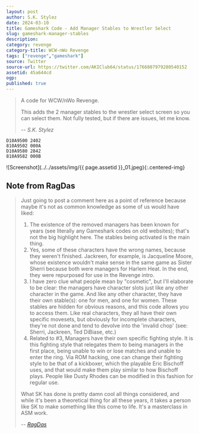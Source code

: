 ```yaml
---
layout: post
author: S.K. Stylez
date: 2024-03-10
title: Gameshark Code - Add Manager Stables to Wrestler Select
slug: gameshark-manager-stables
description:
category: revenge
category-title: WCW-nWo Revenge
tags: ["revenge","gameshark"]
source: Twitter
source-url: https://twitter.com/AKIClub64/status/1766807979280540152
assetid: 45a644cd
ogp:
published: true
---
```



> A code for WCW/nWo Revenge.
>
> This adds the 2 manager stables to the wrestler select screen so you can select them.
Not fully tested, but if there are issues, let me know.
>
> -- <cite>S.K. Stylez</cite>

    D10A9500 2402
    810A9502 000A
    D10A9580 2842
    810A9582 000B

![Screenshot](../../assets/img/{{ page.assetid }}_01.jpeg){:.centered-img}

## Note from RagDas

> Just going to post a comment here as a point of reference because maybe it's not as common knowledge as some of us would have liked:
>
> 1. The existence of the removed managers has been known for years (see literally any Gameshark codes on old websites); that's not the big highlight here. The stables being activated is the main thing.
> 2. Yes, some of these characters have the wrong names, because they weren't finished. Jackreen, for example, is Jacqueline Moore, whose existence wouldn't make sense in the same game as Sister Sherri because both were managers for Harlem Heat. In the end, they were repurposed for use in the Revenge intro.
> 3. I have zero clue what people mean by "cosmetic", but I'll elaborate to be clear: the managers have character slots just like any other character in the game. And like any other character, they have their own stable(s): one for men, and one for women. These stables are hidden for obvious reasons, and this code allows you to access them. Like real characters, they all have their own specific movesets, but obviously for incomplete characters, they're not done and tend to devolve into the 'invalid chop' (see: Sherri, Jackreen, Ted DiBiase, etc.)
> 4. Related to #3, Managers have their own specific fighting style. It is this fighting style that relegates them to being managers in the first place, being unable to win or lose matches and unable to enter the ring. Via ROM hacking, one can change their fighting style to be that of a kickboxer, which the playable Eric Bischoff uses, and that would make them play similar to how Bischoff plays. People like Dusty Rhodes can be modified in this fashion for regular use.
>
> What SK has done is pretty damn cool all things considered, and while it's been a theoretical thing for all these years, it takes a person like SK to make something like this come to life. It's a masterclass in ASM work.
>
> -- <cite>[RagDas](https://old.reddit.com/r/N64WrestlingGames/comments/1bbe04a/aki_club_on_x_a_code_for_wcwnwo_revenge_this_adds/ku8xnx7/)</cite>
